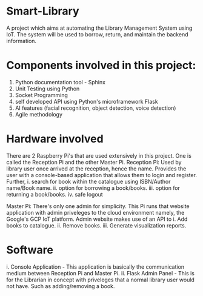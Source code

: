 # Smart-Library
A project which aims at automating the Library Management System using IoT. The system will be used to borrow, return, and maintain the backend information. 

# Components involved in this project:
1. Python documentation tool - Sphinx
2. Unit Testing using Python
3. Socket Programming
4. self developed API using Python's microframework Flask
5. AI features (facial recognition, object detection, voice detection)
6. Agile methodology

# Hardware involved
There are 2 Raspberry Pi's that are used extensively in this project. One is called the Reception Pi and the other Master Pi.
Reception Pi: Used by library user once arrived at the reception, hence the name. Provides the user with a console-based application that allows them to login and register. Further,
      i. search for book within the catalogue using ISBN/Author name/Book name.
      ii. option for borrowing a book/books.
      iii. option for returning a book/books.
      iv. safe logout

Master Pi: There's only one admin for simplicity. This Pi runs that website application with admin priveleges to the cloud environment namely, the Google's GCP IoT platform.
    Admin website makes use of an API to
      i. Add books to catalogue.
      ii. Remove books.
      iii. Generate visualization reports.

# Software
 i.  Console Application - This application is basically the communication medium between Reception Pi and Master Pi.
 ii. Flask Admin Panel - This is for the Librarian in concept with priveleges that a normal library user would not have. Such as
            adding/removing a book.
     
